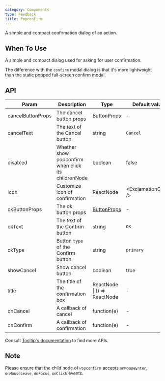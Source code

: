 ```yaml
---
category: Components
type: Feedback
title: Popconfirm
---
```


A simple and compact confirmation dialog of an action.

## When To Use

A simple and compact dialog used for asking for user confirmation.

The difference with the `confirm` modal dialog is that it's more lightweight than the static popped full-screen confirm modal.

## API

| Param             | Description                                         | Type                                   | Default value            | Version |
| ----------------- | --------------------------------------------------- | -------------------------------------- | ------------------------ | ------- |
| cancelButtonProps | The cancel button props                             | [ButtonProps](/components/button/#API) | -                        |         |
| cancelText        | The text of the Cancel button                       | string                                 | `Cancel`                 |         |
| disabled          | Whether show popconfirm when click its childrenNode | boolean                                | false                    |         |
| icon              | Customize icon of confirmation                      | ReactNode                              | &lt;ExclamationCircle /> |         |
| okButtonProps     | The ok button props                                 | [ButtonProps](/components/button/#API) | -                        |         |
| okText            | The text of the Confirm button                      | string                                 | `OK`                     |         |
| okType            | Button `type` of the Confirm button                 | string                                 | `primary`                |         |
| showCancel        | Show cancel button                                  | boolean                                | true                     | 4.18.0  |
| title             | The title of the confirmation box                   | ReactNode \| () => ReactNode           | -                        |         |
| onCancel          | A callback of cancel                                | function(e)                            | -                        |         |
| onConfirm         | A callback of confirmation                          | function(e)                            | -                        |         |

Consult [Tooltip's documentation](/components/tooltip/#API) to find more APIs.

## Note

Please ensure that the child node of `Popconfirm` accepts `onMouseEnter`, `onMouseLeave`, `onFocus`, `onClick` events.
